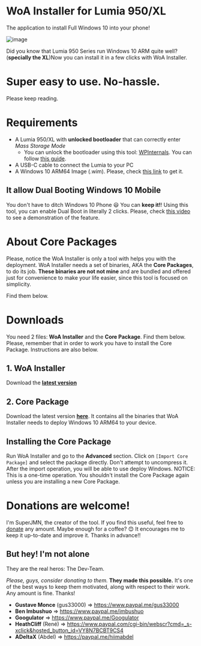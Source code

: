 # WoA Installer for Lumia 950/XL
The application to install Full Windows 10 into your phone!

![image](https://user-images.githubusercontent.com/3109851/43066098-05c1f41c-8e64-11e8-935c-92748f36ecfd.png)
 
Did you know that Lumia 950 Series run Windows 10 ARM quite well? (**specially the XL**)Now you can install it in a few clicks with WoA Installer. 

# **Super easy to use. No-hassle.**

Please keep reading.

# Requirements
- A Lumia 950/XL with **unlocked bootloader** that can correctly enter *Mass Storage Mode*
	- You can unlock the bootloader using this tool: [WPInternals](http://www.wpinternals.net). You can follow [this guide](https://1drv.ms/w/s!AtXoQFW327DIyMRC9sasEyEYFITT9Q).
- A USB-C cable to connect the Lumia to your PC
- A Windows 10 ARM64 Image (.wim). Please, check [this link](GettingWoA.md) to get it.

## It allow Dual Booting Windows 10 Mobile
You don't have to ditch Windows 10 Phone 😃 You can **keep it!**! Using this tool, you can enable Dual Boot in literally 2 clicks. Please, check [this video](https://www.youtube.com/watch?v=3j2rWL4hHGc) to see a demonstration of the feature.

# About Core Packages
Please, notice the WoA Installer is only a tool with helps you with the deployment. WoA Installer needs a set of binaries, AKA the **Core Packages**, to do its job. **These binaries are not not mine** and are bundled and offered just for convenience to make your life easier, since this tool is focused on simplicity. 

Find them below.

# Downloads
You need 2 files: **WoA Installer** and the **Core Package**. Find them below. Please, remember that in order to work you have to install the Core Package. Instructions are also below.

## 1. WoA Installer

Download the **[latest version](https://github.com/SuperJMN/WoA-Installer/releases/download/1.3.1/WoA.Installer.for.Lumia.zip)**

## 2. Core Package

Download the latest version **[here](https://1drv.ms/u/s!AtXoQFW327DIyd1_FvtyAMTQvjbh5w)**. It contains all the binaries that WoA Installer needs to deploy Windows 10 ARM64 to your device.

## Installing the Core Package
Run WoA Installer and go to the **Advanced** section. Click on `[Import Core Package]` and select the package directly. Don't attempt to uncompress it. After the import operation, you will be able to use deploy Windows. NOTICE: This is a one-time operation. You shouldn't install the Core Package again unless you are installing a new Core Package.

# Donations are welcome!
I'm SuperJMN, the creator of the tool. If you find this useful, feel free to [donate](http://paypal.me/superjmn) any amount. Maybe enough for a coffee? 😊 It encourages me to keep it up-to-date and improve it. Thanks in advance!!

## But hey! I'm not alone
They are the real heros: The Dev-Team.

*Please, guys, consider donating to them.* **They made this possible.** It's one of the best ways to keep them motivated, along with respect to their work. Any amount is fine. Thanks!

- **Gustave Monce** (gus33000) => https://www.paypal.me/gus33000
- **Ben Imbushuo** => https://www.paypal.me/imbushuo
- **Googulator** => https://www.paypal.me/Googulator
- **HeathCliff** (René) => https://www.paypal.com/cgi-bin/webscr?cmd=_s-xclick&hosted_button_id=VY8N7BCBT9CS4
- **ADeltaX** (Abdel) => https://paypal.me/hiimabdel
